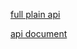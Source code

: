 [full plain api](http://localhost:8080/api-docs)

[api document](http://localhost:8080/swagger-ui/index.html)